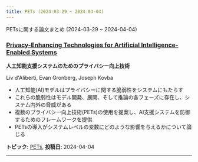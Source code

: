 ```yaml
---
title: PETs (2024-03-29 ~ 2024-04-04)
---
```


PETsに関する論文まとめ (2024-03-29 ~ 2024-04-04)

### [Privacy-Enhancing Technologies for Artificial Intelligence-Enabled Systems](http://arxiv.org/abs/2404.03509)
**人工知能支援システムのためのプライバシー向上技術**

Liv d'Aliberti, Evan Gronberg, Joseph Kovba

- 人工知能(AI)モデルはプライバシーに関する脆弱性をシステムにもたらす
- これらの脆弱性はモデル開発、展開、そして推論の各フェーズに存在し、システム内外の脅威がある
- 複数のプライバシー向上技術(PETs)の使用を提案し、AI支援システムを防御するためのフレームワークを提供
- PETsの導入がシステムレベルの変数にどのような影響を与えるかについて論じる

**トピック:** [PETs](../../pets), **投稿日:** 2024-04-04

---